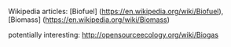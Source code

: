 Wikipedia articles: [Biofuel] (https://en.wikipedia.org/wiki/Biofuel), [Biomass] (https://en.wikipedia.org/wiki/Biomass)

potentially interesting: http://opensourceecology.org/wiki/Biogas

